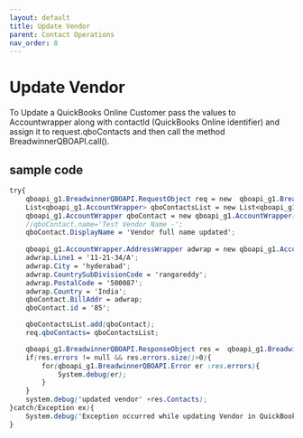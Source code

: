 ```yaml
---
layout: default
title: Update Vendor
parent: Contact Operations
nav_order: 8
---
```


# Update Vendor

To Update a QuickBooks Online Customer pass the values to Accountwrapper along with contactId (QuickBooks Online identifier) and assign it to request.qboContacts and then call the method BreadwinnerQBOAPI.call().

## sample code 

```scss
try{
	qboapi_g1.BreadwinnerQBOAPI.RequestObject req = new  qboapi_g1.BreadwinnerQBOAPI.RequestObject();	
	List<qboapi_g1.AccountWrapper> qboContactsList = new List<qboapi_g1.AccountWrapper>();
	qboapi_g1.AccountWrapper qboContact = new qboapi_g1.AccountWrapper();
	//qboContact.name='Test Vendor Name -'; 
	qboContact.DisplayName = 'Vendor full name updated';
    
    qboapi_g1.AccountWrapper.AddressWrapper adwrap = new qboapi_g1.AccountWrapper.AddressWrapper();
    adwrap.Line1 = '11-21-34/A';
    adwrap.City = 'hyderabad';
    adwrap.CountrySubDivisionCode = 'rangareddy';
    adwrap.PostalCode = '500087';
    adwrap.Country = 'India';
    qboContact.BillAddr = adwrap;
	qboContact.id = '85';

	qboContactsList.add(qboContact);            
	req.qboContacts= qboContactsList;

	qboapi_g1.BreadwinnerQBOAPI.ResponseObject res =  qboapi_g1.BreadwinnerQBOAPI.call('updatevendor', req);
	if(res.errors != null && res.errors.size()>0){
		for(qboapi_g1.BreadwinnerQBOAPI.Error er :res.errors){
			System.debug(er); 
		}
	}
	system.debug('updated vendor' +res.Contacts);
}catch(Exception ex){
	System.debug('Exception occurred while updating Vendor in QuickBooks Online.'+ex.getStackTraceString());
}
```